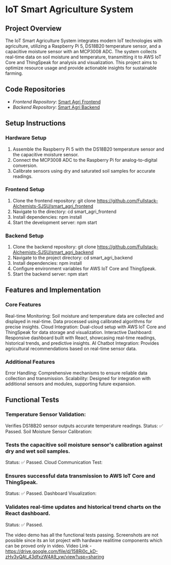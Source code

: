 # IoT Smart Agriculture System

## Project Overview

The IoT Smart Agriculture System integrates modern IoT technologies with agriculture, utilizing a Raspberry Pi 5, DS18B20 temperature sensor, and a capacitive moisture sensor with an MCP3008 ADC. The system collects real-time data on soil moisture and temperature, transmitting it to AWS IoT Core and ThingSpeak for analysis and visualization. This project aims to optimize resource usage and provide actionable insights for sustainable farming.

## Code Repositories

- *Frontend Repository*: [Smart Agri Frontend](https://github.com/Fullstack-Alchemists-SJSU/smart_agri_frontend)
- *Backend Repository*: [Smart Agri Backend](https://github.com/Fullstack-Alchemists-SJSU/smart_agri_backend)

## Setup Instructions

### Hardware Setup

1. Assemble the Raspberry Pi 5 with the DS18B20 temperature sensor and the capacitive moisture sensor.
2. Connect the MCP3008 ADC to the Raspberry Pi for analog-to-digital conversion.
3. Calibrate sensors using dry and saturated soil samples for accurate readings.

### Frontend Setup

1. Clone the frontend repository:
   git clone https://github.com/Fullstack-Alchemists-SJSU/smart_agri_frontend
2.  Navigate to the directory:
    cd smart_agri_frontend
3. Install dependencies:
    npm install
4. Start the development server:
    npm start

### Backend Setup

1. Clone the backend repository:
git clone https://github.com/Fullstack-Alchemists-SJSU/smart_agri_backend
2. Navigate to the project directory:
cd smart_agri_backend
3. Install dependencies:
npm install
4. Configure environment variables for AWS IoT Core and ThingSpeak.
5. Start the backend server:
npm start

## Features and Implementation
### Core Features
Real-time Monitoring:
Soil moisture and temperature data are collected and displayed in real-time.
Data processed using calibrated algorithms for precise insights.
Cloud Integration:
Dual-cloud setup with AWS IoT Core and ThingSpeak for data storage and visualization.
Interactive Dashboard:
Responsive dashboard built with React, showcasing real-time readings, historical trends, and predictive insights.
AI Chatbot Integration:
Provides agricultural recommendations based on real-time sensor data.
### Additional Features
Error Handling: Comprehensive mechanisms to ensure reliable data collection and transmission.
Scalability: Designed for integration with additional sensors and modules, supporting future expansion.

## Functional Tests
### Temperature Sensor Validation:

Verifies DS18B20 sensor outputs accurate temperature readings.
Status: ✅ Passed.
Soil Moisture Sensor Calibration:

### Tests the capacitive soil moisture sensor's calibration against dry and wet soil samples.
Status: ✅ Passed.
Cloud Communication Test:

### Ensures successful data transmission to AWS IoT Core and ThingSpeak.
Status: ✅ Passed.
Dashboard Visualization:

### Validates real-time updates and historical trend charts on the React dashboard.
Status: ✅ Passed.

The video demo has all the functional tests passing. Screenshots are not possible since its an Iot project with hardware realitime components which can be proved only in video. 
Video Link - https://drive.google.com/file/d/158Ri0c_kD-zHv3yQAt_43dfxzW4A9_yw/view?usp=sharing